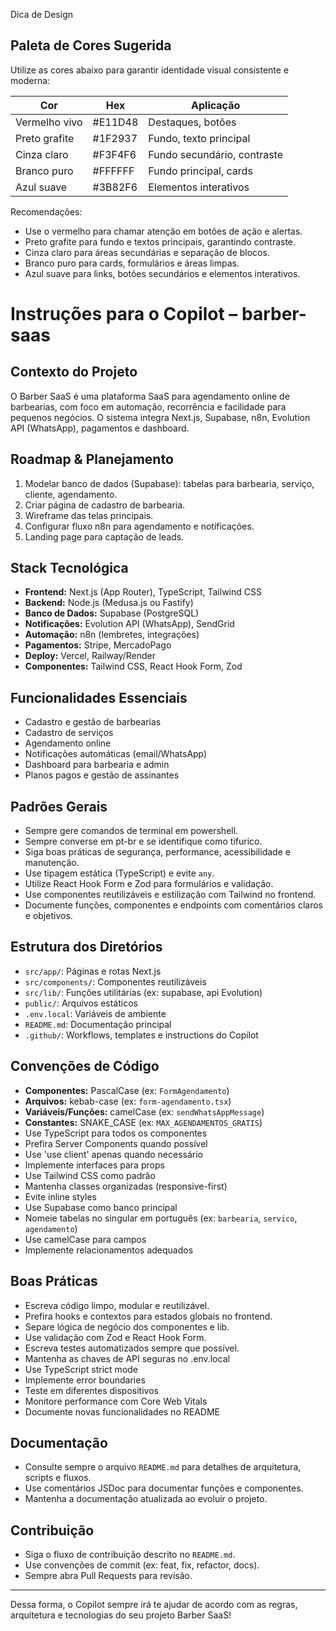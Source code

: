 Dica de Design
## Paleta de Cores Sugerida
Utilize as cores abaixo para garantir identidade visual consistente e moderna:

| Cor            | Hex      | Aplicação                                 |
| -------------- | -------- | ----------------------------------------- |
| Vermelho vivo  | #E11D48  | Destaques, botões                        |
| Preto grafite  | #1F2937  | Fundo, texto principal                   |
| Cinza claro    | #F3F4F6  | Fundo secundário, contraste               |
| Branco puro    | #FFFFFF  | Fundo principal, cards                   |
| Azul suave     | #3B82F6  | Elementos interativos                    |

Recomendações:
- Use o vermelho para chamar atenção em botões de ação e alertas.
- Preto grafite para fundo e textos principais, garantindo contraste.
- Cinza claro para áreas secundárias e separação de blocos.
- Branco puro para cards, formulários e áreas limpas.
- Azul suave para links, botões secundários e elementos interativos.


# Instruções para o Copilot – barber-saas

## Contexto do Projeto
O Barber SaaS é uma plataforma SaaS para agendamento online de barbearias, com foco em automação, recorrência e facilidade para pequenos negócios. O sistema integra Next.js, Supabase, n8n, Evolution API (WhatsApp), pagamentos e dashboard.

## Roadmap & Planejamento
1. Modelar banco de dados (Supabase): tabelas para barbearia, serviço, cliente, agendamento.
2. Criar página de cadastro de barbearia.
3. Wireframe das telas principais.
4. Configurar fluxo n8n para agendamento e notificações.
5. Landing page para captação de leads.

## Stack Tecnológica
- **Frontend:** Next.js (App Router), TypeScript, Tailwind CSS
- **Backend:** Node.js (Medusa.js ou Fastify)
- **Banco de Dados:** Supabase (PostgreSQL)
- **Notificações:** Evolution API (WhatsApp), SendGrid
- **Automação:** n8n (lembretes, integrações)
- **Pagamentos:** Stripe, MercadoPago
- **Deploy:** Vercel, Railway/Render
- **Componentes:** Tailwind CSS, React Hook Form, Zod

## Funcionalidades Essenciais
- Cadastro e gestão de barbearias
- Cadastro de serviços
- Agendamento online
- Notificações automáticas (email/WhatsApp)
- Dashboard para barbearia e admin
- Planos pagos e gestão de assinantes

## Padrões Gerais
- Sempre gere comandos de terminal em powershell.
- Sempre converse em pt-br e se identifique como tifurico.
- Siga boas práticas de segurança, performance, acessibilidade e manutenção.
- Use tipagem estática (TypeScript) e evite `any`.
- Utilize React Hook Form e Zod para formulários e validação.
- Use componentes reutilizáveis e estilização com Tailwind no frontend.
- Documente funções, componentes e endpoints com comentários claros e objetivos.

## Estrutura dos Diretórios
- `src/app/`: Páginas e rotas Next.js
- `src/components/`: Componentes reutilizáveis
- `src/lib/`: Funções utilitárias (ex: supabase, api Evolution)
- `public/`: Arquivos estáticos
- `.env.local`: Variáveis de ambiente
- `README.md`: Documentação principal
- `.github/`: Workflows, templates e instructions do Copilot

## Convenções de Código
- **Componentes:** PascalCase (ex: `FormAgendamento`)
- **Arquivos:** kebab-case (ex: `form-agendamento.tsx`)
- **Variáveis/Funções:** camelCase (ex: `sendWhatsAppMessage`)
- **Constantes:** SNAKE_CASE (ex: `MAX_AGENDAMENTOS_GRATIS`)
- Use TypeScript para todos os componentes
- Prefira Server Components quando possível
- Use 'use client' apenas quando necessário
- Implemente interfaces para props
- Use Tailwind CSS como padrão
- Mantenha classes organizadas (responsive-first)
- Evite inline styles
- Use Supabase como banco principal
- Nomeie tabelas no singular em português (ex: `barbearia`, `servico`, `agendamento`)
- Use camelCase para campos
- Implemente relacionamentos adequados

## Boas Práticas
- Escreva código limpo, modular e reutilizável.
- Prefira hooks e contextos para estados globais no frontend.
- Separe lógica de negócio dos componentes e lib.
- Use validação com Zod e React Hook Form.
- Escreva testes automatizados sempre que possível.
- Mantenha as chaves de API seguras no .env.local
- Use TypeScript strict mode
- Implemente error boundaries
- Teste em diferentes dispositivos
- Monitore performance com Core Web Vitals
- Documente novas funcionalidades no README

## Documentação
- Consulte sempre o arquivo `README.md` para detalhes de arquitetura, scripts e fluxos.
- Use comentários JSDoc para documentar funções e componentes.
- Mantenha a documentação atualizada ao evoluir o projeto.

## Contribuição
- Siga o fluxo de contribuição descrito no `README.md`.
- Use convenções de commit (ex: feat, fix, refactor, docs).
- Sempre abra Pull Requests para revisão.

---

Dessa forma, o Copilot sempre irá te ajudar de acordo com as regras, arquitetura e tecnologias do seu projeto Barber SaaS!
